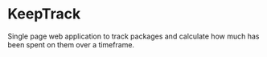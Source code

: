 # KeepTrack
Single page web application to track packages and calculate how much has been spent on them over a timeframe.

